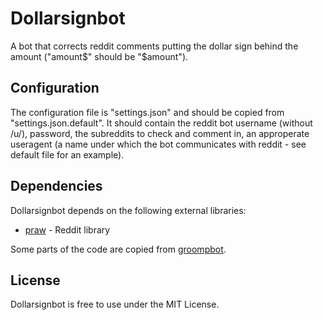Dollarsignbot
=========

A bot that corrects reddit comments putting the dollar sign behind the amount ("amount$" should be "$amount").

Configuration
-------------

The configuration file is "settings.json" and should be copied from "settings.json.default". It should contain the reddit bot username (without /u/), password, the subreddits to check and comment in, an approperate useragent (a name under which the bot communicates with reddit - see default file for an example).

Dependencies
------------

Dollarsignbot depends on the following external libraries:

* [praw](https://github.com/praw-dev/praw/) - Reddit library

Some parts of the code are copied from [groompbot](https://github.com/AndrewNeo/groompbot).

License
-------

Dollarsignbot is free to use under the MIT License.
